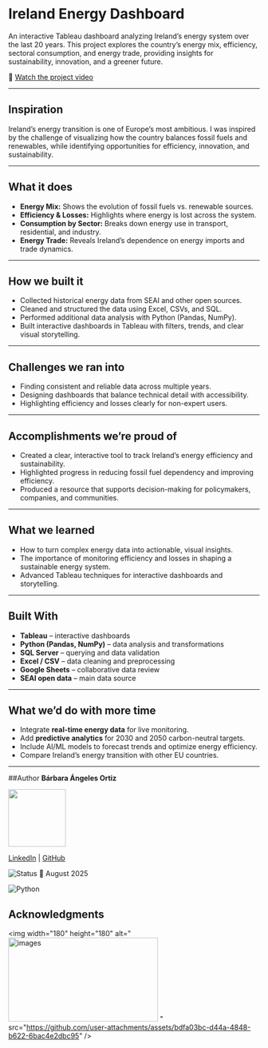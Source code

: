 # Ireland Energy Dashboard

An interactive Tableau dashboard analyzing Ireland’s energy system over the last 20 years. This project explores the country’s energy mix, efficiency, sectoral consumption, and energy trade, providing insights for sustainability, innovation, and a greener future.

🎥 [Watch the project video](https://youtu.be/Smp_1sBnp0I)


---

## Inspiration

Ireland’s energy transition is one of Europe’s most ambitious. I was inspired by the challenge of visualizing how the country balances fossil fuels and renewables, while identifying opportunities for efficiency, innovation, and sustainability.

---

## What it does

* **Energy Mix:** Shows the evolution of fossil fuels vs. renewable sources.
* **Efficiency & Losses:** Highlights where energy is lost across the system.
* **Consumption by Sector:** Breaks down energy use in transport, residential, and industry.
* **Energy Trade:** Reveals Ireland’s dependence on energy imports and trade dynamics.

---

## How we built it

* Collected historical energy data from SEAI and other open sources.
* Cleaned and structured the data using Excel, CSVs, and SQL.
* Performed additional data analysis with Python (Pandas, NumPy).
* Built interactive dashboards in Tableau with filters, trends, and clear visual storytelling.

---

## Challenges we ran into

* Finding consistent and reliable data across multiple years.
* Designing dashboards that balance technical detail with accessibility.
* Highlighting efficiency and losses clearly for non-expert users.

---

## Accomplishments we’re proud of

* Created a clear, interactive tool to track Ireland’s energy efficiency and sustainability.
* Highlighted progress in reducing fossil fuel dependency and improving efficiency.
* Produced a resource that supports decision-making for policymakers, companies, and communities.

---

## What we learned

* How to turn complex energy data into actionable, visual insights.
* The importance of monitoring efficiency and losses in shaping a sustainable energy system.
* Advanced Tableau techniques for interactive dashboards and storytelling.

---

## Built With

* **Tableau** – interactive dashboards
* **Python (Pandas, NumPy)** – data analysis and transformations
* **SQL Server** – querying and data validation
* **Excel / CSV** – data cleaning and preprocessing
* **Google Sheets** – collaborative data review
* **SEAI open data** – main data source

---

## What we’d do with more time

* Integrate **real-time energy data** for live monitoring.
* Add **predictive analytics** for 2030 and 2050 carbon-neutral targets.
* Include AI/ML models to forecast trends and optimize energy efficiency.
* Compare Ireland’s energy transition with other EU countries.

---

##Author
**Bárbara Ángeles Ortiz**

<img src="https://github.com/user-attachments/assets/30ea0d40-a7a9-4b19-a835-c474b5cc50fb" width="115">

[LinkedIn](https://www.linkedin.com/in/barbaraangelesortiz/) | [GitHub](https://github.com/BarbaraAngelesOrtiz)

![Status](https://img.shields.io/badge/status-finished-brightgreen) 📅 August 2025

![Python](https://img.shields.io/badge/python-3.10-blue)

## Acknowledgments

<img width="180" height="180" alt="<img width="300" height="168" alt="images" src="https://github.com/user-attachments/assets/b2245196-4d2d-44bc-a1a4-6b8523b616e3" />
" src="https://github.com/user-attachments/assets/bdfa03bc-d44a-4848-b622-6bac4e2dbc95" />





